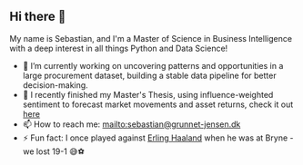 ## Hi there 👋

My name is Sebastian, and I'm a Master of Science in Business Intelligence with a deep interest in all things Python and Data Science!

- 🔭 I’m currently working on uncovering patterns and opportunities in a large procurement dataset, building a stable data pipeline for better decision-making.
- 🌱 I recently finished my Master's Thesis, using influence-weighted sentiment to forecast market movements and asset returns, check it out [here](https://github.com/SebastianG-J/Master-Thesis)
- 📫 How to reach me: [mailto:sebastian@grunnet-jensen.dk](sebastian@grunnet-jensen.dk)
- ⚡ Fun fact: I once played against [Erling Haaland](https://www.google.com/search?num=10&sa=X&sca_esv=827ca067cae54b45&rlz=1C1GCEU_enDK1047DK1047&sxsrf=AE3TifMMr3ib9aVJnvBW2oV6qWHm-_h3jQ:1755084567810&udm=2&fbs=AIIjpHw2KGh6wpocn18KLjPMw8n57XoVNo77u2wv3yhVkwnmKKGywFCtwth0nIjfnLPKgwUcE7xB40X4X1Cr57WfYVtLprouEJMibdpgcjrNRTtP026IvlYZcpdzTnf7qsZlhOsH8LVfSsdGPyIjaYiG6IGA4jlYTxkRB15POw1nSyEikwTHlKbw2JCyYYs1w7kIA-MrmYkv&q=Erling+haaland&ved=2ahUKEwjmhdzB14ePAxU-Q_EDHQ1_FM8QtKgLegQIEBAB&biw=1920&bih=911&dpr=1) when he was at Bryne - we lost 19-1 😅⚽

<!--
**SebastianG-J/sebastiang-j** is a ✨ _special_ ✨ repository because its `README.md` (this file) appears on your GitHub profile.

Here are some ideas to get you started:

- 🔭 I’m currently working on ...
- 🌱 I’m currently learning ...
- 👯 I’m looking to collaborate on ...
- 🤔 I’m looking for help with ...
- 💬 Ask me about ...
- 📫 How to reach me: ...
- 😄 Pronouns: ...
- ⚡ Fun fact: ...
-->
